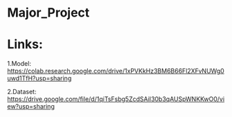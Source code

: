# Major_Project
# Links:
1.Model:
https://colab.research.google.com/drive/1xPVKkHz3BM6B66Fl2XFvNUWg0uwd1TfH?usp=sharing

2.Dataset:  
https://drive.google.com/file/d/1qiTsFsbg5ZcdSAiI30b3qAUSpWNKKwO0/view?usp=sharing
